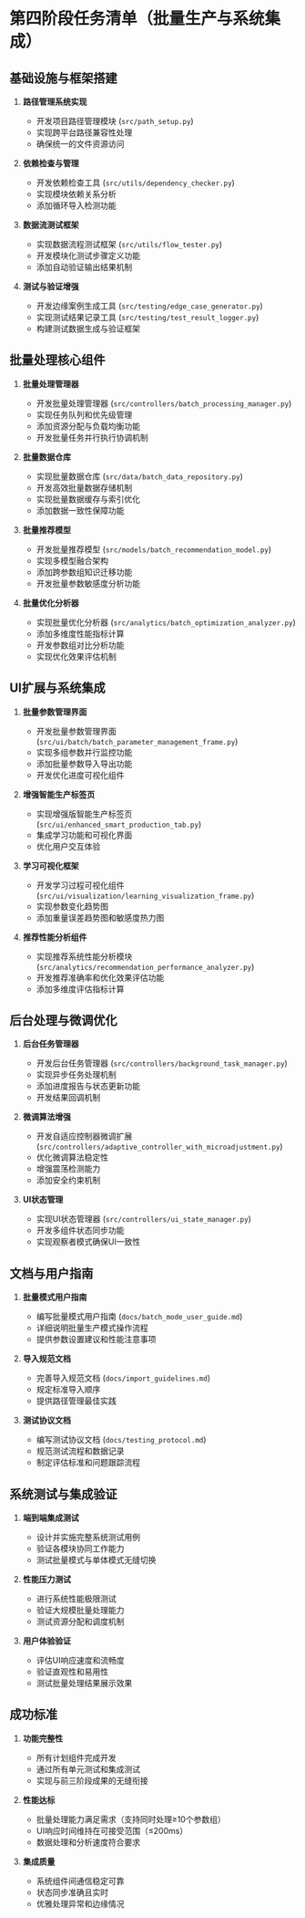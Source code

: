 # 第四阶段任务清单（批量生产与系统集成）

## 基础设施与框架搭建

1. **路径管理系统实现**
   - 开发项目路径管理模块 (`src/path_setup.py`)
   - 实现跨平台路径兼容性处理
   - 确保统一的文件资源访问

2. **依赖检查与管理**
   - 开发依赖检查工具 (`src/utils/dependency_checker.py`)
   - 实现模块依赖关系分析
   - 添加循环导入检测功能

3. **数据流测试框架**
   - 实现数据流程测试框架 (`src/utils/flow_tester.py`)
   - 开发模块化测试步骤定义功能
   - 添加自动验证输出结果机制

4. **测试与验证增强**
   - 开发边缘案例生成工具 (`src/testing/edge_case_generator.py`)
   - 实现测试结果记录工具 (`src/testing/test_result_logger.py`)
   - 构建测试数据生成与验证框架

## 批量处理核心组件

1. **批量处理管理器**
   - 开发批量处理管理器 (`src/controllers/batch_processing_manager.py`)
   - 实现任务队列和优先级管理
   - 添加资源分配与负载均衡功能
   - 开发批量任务并行执行协调机制

2. **批量数据仓库**
   - 实现批量数据仓库 (`src/data/batch_data_repository.py`)
   - 开发高效批量数据存储机制
   - 实现批量数据缓存与索引优化
   - 添加数据一致性保障功能

3. **批量推荐模型**
   - 开发批量推荐模型 (`src/models/batch_recommendation_model.py`)
   - 实现多模型融合架构
   - 添加跨参数组知识迁移功能
   - 开发批量参数敏感度分析功能

4. **批量优化分析器**
   - 实现批量优化分析器 (`src/analytics/batch_optimization_analyzer.py`)
   - 添加多维度性能指标计算
   - 开发参数组对比分析功能
   - 实现优化效果评估机制

## UI扩展与系统集成

1. **批量参数管理界面**
   - 开发批量参数管理界面 (`src/ui/batch/batch_parameter_management_frame.py`)
   - 实现多组参数并行监控功能
   - 添加批量参数导入导出功能
   - 开发优化进度可视化组件

2. **增强智能生产标签页**
   - 实现增强版智能生产标签页 (`src/ui/enhanced_smart_production_tab.py`)
   - 集成学习功能和可视化界面
   - 优化用户交互体验

3. **学习可视化框架**
   - 开发学习过程可视化组件 (`src/ui/visualization/learning_visualization_frame.py`)
   - 实现参数变化趋势图
   - 添加重量误差趋势图和敏感度热力图

4. **推荐性能分析组件**
   - 实现推荐系统性能分析模块 (`src/analytics/recommendation_performance_analyzer.py`)
   - 开发推荐准确率和优化效果评估功能
   - 添加多维度评估指标计算

## 后台处理与微调优化

1. **后台任务管理器**
   - 开发后台任务管理器 (`src/controllers/background_task_manager.py`)
   - 实现异步任务处理机制
   - 添加进度报告与状态更新功能
   - 开发结果回调机制

2. **微调算法增强**
   - 开发自适应控制器微调扩展 (`src/controllers/adaptive_controller_with_microadjustment.py`)
   - 优化微调算法稳定性
   - 增强震荡检测能力
   - 添加安全约束机制

3. **UI状态管理**
   - 实现UI状态管理器 (`src/controllers/ui_state_manager.py`)
   - 开发多组件状态同步功能
   - 实现观察者模式确保UI一致性

## 文档与用户指南

1. **批量模式用户指南**
   - 编写批量模式用户指南 (`docs/batch_mode_user_guide.md`)
   - 详细说明批量生产模式操作流程
   - 提供参数设置建议和性能注意事项

2. **导入规范文档**
   - 完善导入规范文档 (`docs/import_guidelines.md`)
   - 规定标准导入顺序
   - 提供路径管理最佳实践

3. **测试协议文档**
   - 编写测试协议文档 (`docs/testing_protocol.md`)
   - 规范测试流程和数据记录
   - 制定评估标准和问题跟踪流程

## 系统测试与集成验证

1. **端到端集成测试**
   - 设计并实施完整系统测试用例
   - 验证各模块协同工作能力
   - 测试批量模式与单体模式无缝切换

2. **性能压力测试**
   - 进行系统性能极限测试
   - 验证大规模批量处理能力
   - 测试资源分配和调度机制

3. **用户体验验证**
   - 评估UI响应速度和流畅度
   - 验证直观性和易用性
   - 测试批量处理结果展示效果

## 成功标准

1. **功能完整性**
   - 所有计划组件完成开发
   - 通过所有单元测试和集成测试
   - 实现与前三阶段成果的无缝衔接

2. **性能达标**
   - 批量处理能力满足需求（支持同时处理≥10个参数组）
   - UI响应时间维持在可接受范围（≤200ms）
   - 数据处理和分析速度符合要求

3. **集成质量**
   - 系统组件间通信稳定可靠
   - 状态同步准确且实时
   - 优雅处理异常和边缘情况 